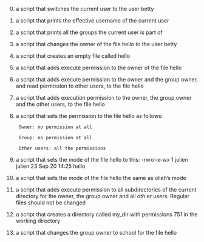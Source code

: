 0. a script that switches the current user to the user betty

1. a script that prints the effective username of the current user

2. a script that prints all the groups the current user is part of 

3. a script that changes the owner of the file hello to the user betty

4. a script that creates an empty file called hello

5. a script that adds execute permission to the owner of the file hello

6. a script that adds execute permission to the owner and the group owner, and read permission to other users, to the file hello

7. a script that adds execution permission to the owner, the group owner and the other users, to the file hello 

8. a script that sets the permission to the file hello as follows:

        Owner: no permission at all

        Group: no permission at all

        Other users: all the permissions

9. a script that sets the mode of the file hello to this:  -rwxr-x-wx 1 julien julien 23 Sep 20 14:25 hello

10. a script that sets the mode of the file hello the same as olleh’s mode 

11. a script that adds execute permission to all subdirectories of the current directory for the owner, the group owner and  all oth    er users. Regular files should not be changed

12. a script that creates a directory called my_dir with permissions 751 in the working directory

13. a script that changes the group owner to school for the file hello 
